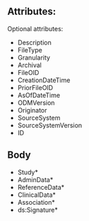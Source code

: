 ## Attributes:

Optional attributes:

* Description
* FileType
* Granularity
* Archival
* FileOID
* CreationDateTime
* PriorFileOID
* AsOfDateTime
* ODMVersion
* Originator
* SourceSystem
* SourceSystemVersion
* ID

## Body

* Study*
* AdminData*
* ReferenceData*
* ClinicalData*
* Association*
* ds:Signature*